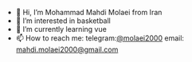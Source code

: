 - 👋 Hi, I’m Mohammad Mahdi Molaei from Iran 
- 👀 I’m interested in basketball
- 🌱 I’m currently learning vue 
- 📫 How to reach me: telegram:[@molaei2000](https://t.me/Triplem2000) email: mahdi.molaei2000@gmail.com
<!---
molaei2000/molaei2000 is a ✨ special ✨ repository because its `README.md` (this file) appears on your GitHub profile.
You can click the Preview link to take a look at your changes.
--->
